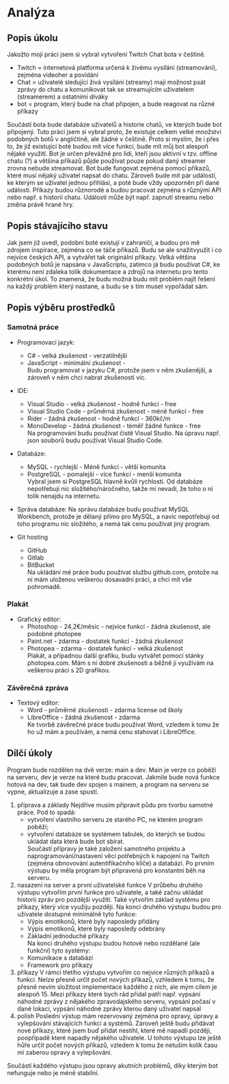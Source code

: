 # Analýza

## Popis úkolu

Jakožto mojí práci jsem si vybral vytvoření Twitch Chat bota v češtině.
 - Twitch = internetová platforma určená k živému vysílání (streamování), zejména videoher a povídání
 - Chat = uživatelé sledující živá vysílání (streamy) mají možnost psát zprávy do chatu a komunikovat tak se streamujícím uživatelem (streamerem) a ostatními diváky 
 - bot = program, který bude na chat připojen, a bude reagovat na různé příkazy

Součástí bota bude databáze uživatelů a historie chatů, ve kterých bude bot připojený.
Tuto práci jsem si vybral proto, že existuje celkem velké množství podobných botů v angličtině, ale žádné v češtině. Proto si myslím, že i přes to, že již existující boté budou mít více funkcí, bude mít můj bot alespoň nějaké využití.
Bot je určen převážně pro lidi, kteří jsou aktivní v tzv. offline chatu (?) a většina příkazů půjde používat pouze pokud daný streamer zrovna nebude streamovat.
Bot bude fungovat zejména pomocí příkazů, které musí nějaký uživatel napsat do chatu. Zároveň bude mít pár událostí, ke kterým se uživatel jednou přihlásí, a poté bude vždy upozorněn při dané události.
Příkazy budou různorodé a budou pracovat zejména s různými API nebo např. s historií chatu.
Událostí může být např. zapnutí streamu nebo změna právě hrané hry.

## Popis stávajícího stavu

Jak jsem již uvedl, podobní boté existují v zahraničí, a budou pro mě zdrojem inspirace, zejména co se táče příkazů. Budu se ale snažitvyužít i co nejvíce českých API, a vytvářet tak originální příkazy.
Velká většina podobných botů je napsána v JavaScriptu, zatímco já budu používat C#, ke kterému není zdaleka tolik dokumentace a zdrojů na internetu pro tento konkrétní úkol. To znamená, že budu možná budu mít problém najít řešení na každý problém který nastane, a budu se s tím muset vypořádat sám.

## Popis výběru prostředků

### Samotná práce

 - Programovací jazyk:
    - C#          - velká zkušenost      - verzatilnější
    - JavaScript  - minimální zkušenost  - \
Budu programovat v jazyku C#, protože jsem v něm zkušenější, a zároveň v něm chci nabrat zkušeností víc.

 - IDE:
    - Visual Studio      - velká zkušenost    - hodně funkcí       - free
    - Visual Studio Code - průměrná zkušenost - méně funkcí        - free
    - Rider              - žádná zkušenost    - hodně funkcí       - 360kč/m
    - MonoDevelop        - žádná zkušenost    - téměř žádné funkce - free\
Na programování budu používat čistě Visual Studio. Na úpravu např. json souborů budu používat Visual Studio Code.

 - Databáze:
    - MySQL      - rychlejší - Méně funkcí - větší komunita
    - PostgreSQL - pomalejší - více funkcí - menší komunita\
Vybral jsem si PostgreSQL hlavně kvůli rychlosti. Od databáze nepotřebuji nic složitého/náročného, takže mi nevadí, že toho o ní tolik nenajdu na internetu.

 - Správa databáze:
Na správu databáze budu používat MySQL Workbench, protože je dělaný přímo pro MySQL, a navíc nepotřebuji od toho programu nic složitého, a nemá tak cenu používat jiný program.

 - Git hosting
    - GitHub
    - Gitlab
    - BitBucket\
Na ukládání mé práce budu používat službu github.com, protože na ní mám uloženou veškerou dosavadní práci, a chci mít vše pohromadě.

### Plakát

 - Grafický editor:
    - Photoshop - 24,2€/měsíc - nejvíce funkcí  - žádná zkušenost, ale podobné photopee
    - Paint.net - zdarma      - dostatek funkcí - žádná zkušenost
    - Photopea  - zdarma      - dostatek funkcí - velká zkušenost\
Plakát, a případnou další grafiku, budu vytvářet pomocí stánky photopea.com. Mám s ní dobré zkušenosti a běžně ji využívám na veškerou práci s 2D grafikou.

### Závěrečná zpráva

 - Textový editor:
   - Word        - průměrné zkušenosti - zdarma license od školy
   - LibreOffice - žádná zkušenost     - zdarma\
Ke tvorbě závěrečné práce budu používat Word, vzledem k tomu že ho už mám a používám, a nemá cenu stahovat i LibreOffice.

## Dílčí úkoly

Program bude rozdělen na dvě verze: main a dev. Main je verze co poběží na serveru, dev je verze na které budu pracovat. Jakmile bude nová funkce hotová na dev, tak bude dev spojen s mainem, a program na serveru se vypne, aktualizuje a zase spustí.

1. příprava a základy
   Nejdříve musím připravit půdu pro tvorbu samotné práce. Pod to spadá:
   - vytvoření vlastního serveru ze starého PC, ne kterém program poběží;
   - vytvoření databáze se systémem tabulek, do kterých se budou ukládat data která bude bot sbírat.\
   Součástí přípravy je také založení samotného projektu a naprogramování/nastavení věcí potřebných k napojení na Twitch (zejména obnovování autentifikačního klíče) a databázi.
   Po prvním výstupu by měla program být připravená pro konstantní běh na serveru.
2. nasazení na server a první uživatelské funkce
   V průbehu druhého výstupu vytvořím první funkce pro uživatele, a také začnu ukládat historii zpráv pro pozdější využití. Také vytvořím základ systému pro příkazy, který více využiju později.
   Na konci druhého výstupu budou pro uživatele dostupné minimálně tyto funkce:
   - Výpis emotikonů, které byly naposledy přidány
   - Výpis emotikonů, které byly naposledy odebrány
   - Základní jednoduché příkazy\
   Na konci druhého výstupu budou hotové nebo rozdělané (ale funkční) tyto systémy:
   - Komunikace s databází
   - Framework pro příkazy
3. příkazy
   V rámci třetího výstupu vytvořím co nejvíce různých příkazů a funkcí. Nelze přesně určit počet nových příkazů, vzhledem k tomu, že přesně nevím složitost implementace každého z nich, ale mým cílem je alespoň 15.
   Mezi příkazy které bych rád přidal patří např. vypsání náhodné zprávy z nějakého zpravodajského serveru, vypsání počasí v dané lokaci, vypsání náhodné zprávy kterou daný uživatel napsal
4. polish
   Poslední výstup mám rezervovaný zejména pro opravy, úpravy a vylepšování stávajících funkcí a systémů. Zároveň ještě budu přidávat nové příkazy, které jsem buď přidat nestihl, které mě napadli později, poopřípadě které napadly nějakého uživatele. U tohoto výstupu lze ještě hůře určit počet nových příkazů, vzledem k tomu že netuším kolik času mi zaberou opravy a vylepšování.

Součástí každého výstupu jsou opravy akutních problémů, díky kterým bot nefunguje nebo je méně stabilní.
